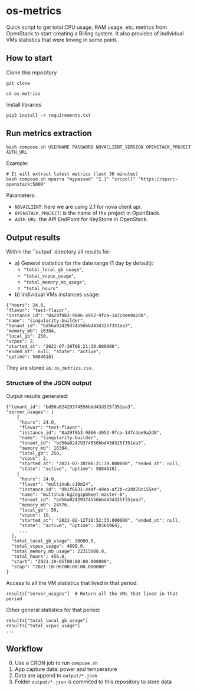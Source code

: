 # os-metrics
Quick script to get total CPU usage, RAM usage, etc. metrics from OpenStack to start creating a Billing system. It also provides of individual VMs statistics that were linving in some point.

## How to start

Clone this repository

````
git clone 

cd os-metrics
````

Install libraries

````
pip3 install -r requirements.txt
````

## Run metrics extraction

````
bash compose.sh USERNAME PASSWORD NOVACLIENT_VERSION OPENSTACK_PROJECT AUTH_URL
````

Example:

````
# It will extract latest metrics (last 30 minutes)
bash compose.sh mparra "mypasswd" "2.1" "srcpoll" "https://spsrc-openstack:5000"
````

Parameters:

- ``NOVACLIENT``: here we are using 2.1 for nova client api.
- ``OPENSTACK_PROJECT``: is the name of the project in OpenStack.
- ``AUTH_URL``: the API EndPoint for KeyStone in OpenStack.

## Output results

Within the ``output` directory all results for: 

- a) General statistics for the date range (1 day by default):
  - ``"total_local_gb_usage"``,
  - ``"total_vcpus_usage"``,
  - ``"total_memory_mb_usage"``, 
  - ``"total_hours"``
- b) Individual VMs instances usage:
```
{"hours": 24.0, 
"flavor": "test-flavor", 
"instance_id": "0a29f0b3-9886-4952-9fca-147c4ee9a2d8", 
"name": "singularity-builder", 
"tenant_id": "bd56a02429374556bbd43d325f351ea3", 
"memory_mb": 16384, 
"local_gb": 250, 
"vcpus": 2, 
"started_at": "2021-07-30T06:21:39.000000", 
"ended_at": null, "state": "active", 
"uptime": 5884618}
```

They are stored as: ``os_metrics.csv``.


### Structure of the JSON output

Output results generated:


```
{"tenant_id": "bd56a02429374556bbd43d325f351ea3", 
"server_usages": [
    {
     "hours": 24.0, 
     "flavor": "test-flavor", 
     "instance_id": "0a29f0b3-9886-4952-9fca-147c4ee9a2d8", 
     "name": "singularity-builder", 
     "tenant_id": "bd56a02429374556bbd43d325f351ea3", 
     "memory_mb": 16384, 
     "local_gb": 250, 
     "vcpus": 2, 
     "started_at": "2021-07-30T06:21:39.000000", "ended_at": null, 
     "state": "active", "uptime": 5884618}, 
    {
     "hours": 24.0, 
     "flavor": "multihub.c10m24", 
     "instance_id": "0b1f6831-444f-49eb-af2b-c2dd70c155ea", 
     "name": "multihub-kg2egzpbkmet-master-0", 
     "tenant_id": "bd56a02429374556bbd43d325f351ea3", 
     "memory_mb": 24576, 
     "local_gb": 50, 
     "vcpus": 10, 
     "started_at": "2021-02-12T16:52:33.000000", "ended_at": null, 
     "state": "active", "uptime": 20361964}, 
     ...
  ], 
  "total_local_gb_usage": 30000.0, 
  "total_vcpus_usage": 4608.0, 
  "total_memory_mb_usage": 22315008.0, 
  "total_hours": 456.0, 
  "start": "2021-10-05T00:00:00.000000", 
  "stop": "2021-10-06T00:00:00.000000"
}
```

Access to all the VM statistics that lived in that period:

```
results["server_usages"]  # Return all the VMs that lived in that period
```

Other general statistics for that period:

```
results["total_local_gb_usage"] 
results["total_vcpus_usage"]
...
```


## Workflow

0. Use a CRON job to run ``compose.sh``
1. App capture data: power and temperature
2. Data are append to ``output/*.json``
3. Folder ``output/*.json`` is commited to this repository to store data



